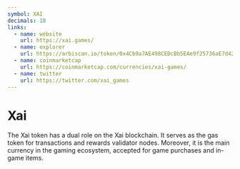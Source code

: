 ```yaml
---
symbol: XAI
decimals: 18
links:
  - name: website
    url: https://xai.games/
  - name: explorer
    url: https://arbiscan.io/token/0x4Cb9a7AE498CEDcBb5EAe9f25736aE7d428C9D66
  - name: coinmarketcap
    url: https://coinmarketcap.com/currencies/xai-games/
  - name: twitter
    url: https://twitter.com/xai_games
---
```


# Xai

The Xai token has a dual role on the Xai blockchain. It serves as the gas token for transactions and rewards validator nodes. Moreover, it is the main currency in the gaming ecosystem, accepted for game purchases and in-game items.
